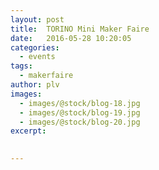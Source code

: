 ```yaml
---
layout: post
title:  TORINO Mini Maker Faire
date:   2016-05-28 10:20:05
categories:
  - events
tags:
  - makerfaire
author: plv
images:
  - images/@stock/blog-18.jpg
  - images/@stock/blog-19.jpg
  - images/@stock/blog-20.jpg
excerpt:
  

---
```

